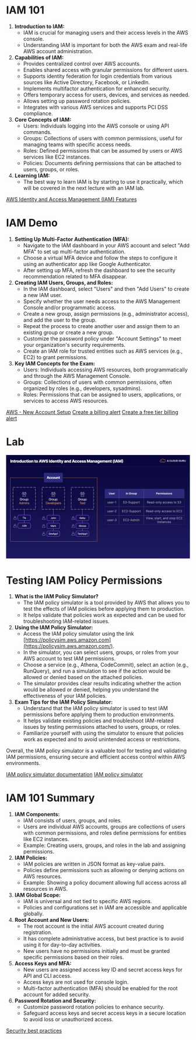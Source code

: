 # IAM 101
1. **Introduction to IAM:**
    - IAM is crucial for managing users and their access levels in the AWS console.
    - Understanding IAM is important for both the AWS exam and real-life AWS account administration.
2. **Capabilities of IAM:**
    - Provides centralized control over AWS accounts.
    - Enables shared access with granular permissions for different users.
    - Supports identity federation for login credentials from various sources like Active Directory, Facebook, or LinkedIn.
    - Implements multifactor authentication for enhanced security.
    - Offers temporary access for users, devices, and services as needed.
    - Allows setting up password rotation policies.
    - Integrates with various AWS services and supports PCI DSS compliance.
3. **Core Concepts of IAM:**
    - Users: Individuals logging into the AWS console or using API commands.
    - Groups: Collections of users with common permissions, useful for managing teams with specific access needs.
    - Roles: Defined permissions that can be assumed by users or AWS services like EC2 instances.
    - Policies: Documents defining permissions that can be attached to users, groups, or roles.
4. **Learning IAM:**
    - The best way to learn IAM is by starting to use it practically, which will be covered in the next lecture with an IAM lab.

[AWS Identity and Access Management (IAM) Features](https://aws.amazon.com/iam/features/)

# IAM Demo
1. **Setting Up Multi-Factor Authentication (MFA):**
    - Navigate to the IAM dashboard in your AWS account and select "Add MFA" to set up multi-factor authentication.
    - Choose a virtual MFA device and follow the steps to configure it using an authenticator app like Google Authenticator.
    - After setting up MFA, refresh the dashboard to see the security recommendation related to MFA disappear.
2. **Creating IAM Users, Groups, and Roles:**
    - In the IAM dashboard, select "Users" and then "Add Users" to create a new IAM user.
    - Specify whether the user needs access to the AWS Management Console and/or programmatic access.
    - Create a new group, assign permissions (e.g., administrator access), and add the user to the group.
    - Repeat the process to create another user and assign them to an existing group or create a new group.
    - Customize the password policy under "Account Settings" to meet your organization's security requirements.
    - Create an IAM role for trusted entities such as AWS services (e.g., EC2) to grant permissions.
3. **Key IAM Concepts for the Exam:**
    - Users: Individuals accessing AWS resources, both programmatically and through the AWS Management Console.
    - Groups: Collections of users with common permissions, often organized by roles (e.g., developers, sysadmins).
    - Roles: Permissions that can be assigned to users, applications, or services to access AWS resources.

[AWS - New Account Setup](https://repost.aws/knowledge-center/create-and-activate-aws-account)
[Create a billing alert](https://docs.aws.amazon.com/AmazonCloudWatch/latest/monitoring/monitor_estimated_charges_with_cloudwatch.html)
[Create a free tier billing alert](https://aws.amazon.com/about-aws/whats-new/2017/12/aws-free-tier-usage-alerts-automatically-notify-you-when-you-are-forecasted-to-exceed-your-aws-service-usage-limits/)

# Lab
![alt text](Images/2.1.png)

# Testing IAM Policy Permissions
1. **What is the IAM Policy Simulator?**
    - The IAM policy simulator is a tool provided by AWS that allows you to test the effects of IAM policies before applying them to production.
    - It helps validate that policies work as expected and can be used for troubleshooting IAM-related issues.
2. **Using the IAM Policy Simulator:**
    - Access the IAM policy simulator using the link [https://policysim.aws.amazon.com](https://policysim.aws.amazon.com/).
    - In the simulator, you can select users, groups, or roles from your AWS account to test IAM permissions.
    - Choose a service (e.g., Athena, CodeCommit), select an action (e.g., RunQuery), and run a simulation to see if the action would be allowed or denied based on the attached policies.
    - The simulator provides clear results indicating whether the action would be allowed or denied, helping you understand the effectiveness of your IAM policies.
3. **Exam Tips for the IAM Policy Simulator:**
    - Understand that the IAM policy simulator is used to test IAM permissions before applying them to production environments.
    - It helps validate existing policies and troubleshoot IAM-related issues by testing permissions attached to users, groups, or roles.
    - Familiarize yourself with using the simulator to ensure that policies work as expected and to avoid unintended access or restrictions.

Overall, the IAM policy simulator is a valuable tool for testing and validating IAM permissions, ensuring secure and efficient access control within AWS environments.

[IAM policy simulator documentation](https://docs.aws.amazon.com/IAM/latest/UserGuide/access_policies_testing-policies.html)
[IAM policy simulator ](https://signin.aws.amazon.com/signin?redirect_uri=https%3A%2F%2Fpolicysim.aws.amazon.com%2Fhome%2Findex.jsp%3Fstate%3DhashArgs%2523%26isauthcode%3Dtrue&client_id=arn%3Aaws%3Aiam%3A%3A015428540659%3Auser%2Fpolicysim&forceMobileApp=0&code_challenge=dMhznynz4zw8FedDgunNewpgXZGnyTaWnjeCBLLd0Nc&code_challenge_method=SHA-256)

# IAM 101 Summary
1. **IAM Components:**
    - IAM consists of users, groups, and roles.
    - Users are individual AWS accounts, groups are collections of users with common permissions, and roles define permissions for entities like EC2 instances.
    - Example: Creating users, groups, and roles in the lab and assigning permissions.
2. **IAM Policies:**
    - IAM policies are written in JSON format as key-value pairs.
    - Policies define permissions such as allowing or denying actions on AWS resources.
    - Example: Showing a policy document allowing full access across all resources in AWS.
3. **IAM Global Scope:**
    - IAM is universal and not tied to specific AWS regions.
    - Policies and configurations set in IAM are accessible and applicable globally.
4. **Root Account and New Users:**
    - The root account is the initial AWS account created during registration.
    - It has complete administrative access, but best practice is to avoid using it for day-to-day activities.
    - New users have no permissions initially and must be granted specific permissions based on their roles.
5. **Access Keys and MFA:**
    - New users are assigned access key ID and secret access keys for API and CLI access.
    - Access keys are not used for console login.
    - Multi-factor authentication (MFA) should be enabled for the root account for added security.
6. **Password Rotation and Security:**
    - Customize password rotation policies to enhance security.
    - Safeguard access keys and secret access keys in a secure location to avoid loss or unauthorized access.

[Security best practices](https://docs.aws.amazon.com/IAM/latest/UserGuide/best-practices.html?secd_iam7)
